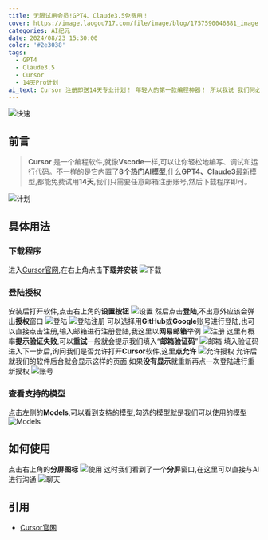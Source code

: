 ```yaml
---
title: 无限试用会员!GPT4、Claude3.5免费用！
cover: https://image.laogou717.com/file/image/blog/1757590046881_image.png
categories: AI纪元
date: 2024/08/23 15:30:00
color: '#2e3038'
tags:
  - GPT4
  - Claude3.5
  - Cursor
  - 14天Pro计划
ai_text: Cursor 注册即送14天专业计划！ 年轻人的第一款编程神器！ 所以我说 我们何必编程
---
```

![快速](https://img.laogou717.com/file/b23a2b15ecf4255420686.gif)
## 前言
> **Cursor** 是一个编程软件,就像**Vscode**一样,可以让你轻松地编写、调试和运行代码。不一样的是它内置了**8个热门AI模型**,什么**GPT4、Claude3**最新模型,都能免费试用**14天**,我们只需要任意邮箱注册账号,然后下载程序即可。

![计划](https://img.laogou717.com/file/20c3cd4a499d2f86ca10a.png)
## 具体用法
### 下载程序
进入[Cursor官网](https://www.cursor.com/),在右上角点击**下载并安装**
![下载](https://img.laogou717.com/file/bdf38263c1424b392a32a.png)
### 登陆授权
安装后打开软件,点击右上角的**设置按钮**
![设置](https://img.laogou717.com/file/ad6c824e9a019c29b2d1a.png)
然后点击**登陆**,不出意外应该会弹出**授权**窗口
![登陆](https://img.laogou717.com/file/b0a7d23fedbaab5bf1f9d.png)
![登陆注册](https://img.laogou717.com/file/b2b1c019088ac81823919.png)
可以选择用**GitHub**或**Google**账号进行登陆,也可以直接点击注册,输入邮箱进行注册登陆,我这里以**网易邮箱**举例
![注册](https://img.laogou717.com/file/c3c9fe8d336289279ecf0.png)
这里有概率**提示验证失败**,可以**重试**一般就会提示我们填入“**邮箱验证码**”
![邮箱](https://img.laogou717.com/file/9d5a1d10e3e465b5cddeb.png)
填入验证码进入下一步后,询问我们是否允许打开**Cursor**软件,这里**点允许**
![允许授权](https://img.laogou717.com/file/f235357928178729a0470.png)
允许后就我们的软件后台就会显示这样的页面,如果**没有显示**就重新再点一次登陆进行重新授权
![账号](https://img.laogou717.com/file/fcb716804e90d379f81d2.png)
### 查看支持的模型
点击左侧的**Models**,可以看到支持的模型,勾选的模型就是我们可以使用的模型
![Models](https://img.laogou717.com/file/25ee64b9c116a6bbf7aed.png)
## 如何使用
点击右上角的**分屏图标**
![使用](https://img.laogou717.com/file/f2042e91a3c1ceba06268.png)
这时我们看到了一个**分屏**窗口,在这里可以直接与AI进行沟通
![聊天](https://img.laogou717.com/file/55c01c064049c9357a313.png)
## 引用
- [Cursor官网](https://www.cursor.com/)






